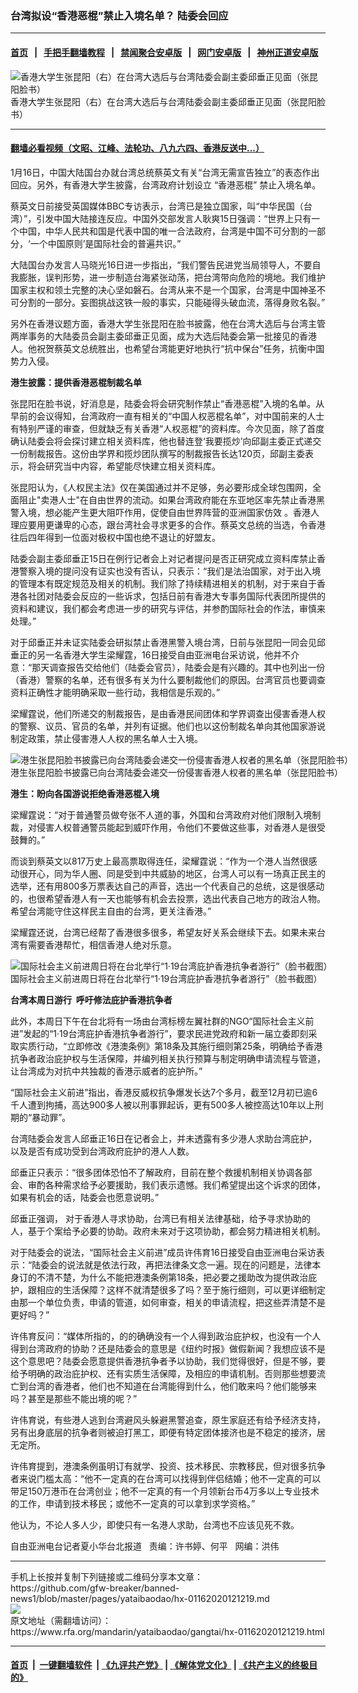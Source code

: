### 台湾拟设“香港恶棍”禁止入境名单？ 陆委会回应
------------------------

#### [首页](https://github.com/gfw-breaker/banned-news1/blob/master/README.md) &nbsp;&nbsp;|&nbsp;&nbsp; [手把手翻墙教程](https://github.com/gfw-breaker/guides/wiki) &nbsp;&nbsp;|&nbsp;&nbsp; [禁闻聚合安卓版](https://github.com/gfw-breaker/bn-android) &nbsp;&nbsp;|&nbsp;&nbsp; [网门安卓版](https://github.com/oGate2/oGate) &nbsp;&nbsp;|&nbsp;&nbsp; [神州正道安卓版](https://github.com/SzzdOgate/update) 



<div id="headerimg">
 <img alt="香港大学生张昆阳（右）在台湾大选后与台湾陆委会副主委邱垂正见面（张昆阳脸书）" src="https://www.rfa.org/mandarin/yataibaodao/gangtai/hx-01162020121219.html/4e00.jpg/@@images/796e39ab-376a-47f9-bd63-c602ca5f3030.jpeg" title="香港大学生张昆阳（右）在台湾大选后与台湾陆委会副主委邱垂正见面（张昆阳脸书）"/>
 <div id="headerimgcontents">
  <div id="headerimgcaption">
   <span>
    香港大学生张昆阳（右）在台湾大选后与台湾陆委会副主委邱垂正见面（张昆阳脸书）
   </span>
   <!-- zoomattribute -->
  </div>
  <!-- headerimgcaption -->
 </div>
 <!-- headerimagecontents -->
</div>

<hr/>


#### [翻墙必看视频（文昭、江峰、法轮功、八九六四、香港反送中...）](http://167.172.214.107/home.html)

<div id="storytext">
 <div>
  <div class="slot_header">
  </div>
 </div>
 <p>
  1月16日，中国大陆国台办就台湾总统蔡英文有关“台湾无需宣告独立”的表态作出回应。另外，有香港大学生披露，台湾政府计划设立 “香港恶棍” 禁止入境名单。
 </p>
 <p>
  蔡英文日前接受英国媒体BBC专访表示，台湾已是独立国家，叫“中华民国（台湾）”，引发中国大陆接连反应。中国外交部发言人耿爽15日强调：“世界上只有一个中国，中华人民共和国是代表中国的唯一合法政府，台湾是中国不可分割的一部分，‘一个中国原则’是国际社会的普遍共识。”
 </p>
 <p>
  大陆国台办发言人马晓光16日进一步指出，“我们警告民进党当局领导人，不要自我膨胀，误判形势，进一步制造台海紧张动荡，把台湾带向危险的境地。我们维护国家主权和领土完整的决心坚如磐石。台湾从来不是一个国家，台湾是中国神圣不可分割的一部分。妄图挑战这铁一般的事实，只能碰得头破血流，落得身败名裂。”
 </p>
 <p>
  另外在香港议题方面，香港大学生张昆阳在脸书披露，他在台湾大选后与台湾主管两岸事务的大陆委员会副主委邱垂正见面，成为大选后陆委会第一批接见的香港人。他祝贺蔡英文总统胜出，也希望台湾能更好地执行“抗中保台”任务，抗衡中国势力入侵。
 </p>
 <p>
 </p>
 <p>
 </p>
 <p>
  <b>
   港生披露：提供香港恶棍制裁名单
  </b>
 </p>
 <p>
  张昆阳在脸书说，好消息是，陆委会将会研究制作禁止“香港恶棍”入境的名单。从早前的会议得知，台湾政府一直有相关的“中国人权恶棍名单”，对中国前来的人士有特别严谨的审查，但就缺乏有关香港“人权恶棍”的资料库。今次见面，除了首度确认陆委会将会探讨建立相关资料库，他也替连登‘我要揽炒’向邱副主委正式递交一份制裁报告。这份由学界和揽炒团队撰写的制裁报告长达120页，邱副主委表示，将会研究当中内容，希望能尽快建立相关资料库。
 </p>
 <p>
  张昆阳认为，《人权民主法》仅在美国通过并不足够，务必要形成全球包围网，全面阻止"卖港人士"在自由世界的流动。如果台湾政府能在东亚地区率先禁止香港黑警入境，想必能产生更大阻吓作用，促使自由世界阵营的亚洲国家仿效 。香港人理应要用更谦卑的心态，跟台湾社会寻求更多的合作。蔡英文总统的当选，令香港往后四年得到一位面对极权中国也绝不退让的好盟友。
 </p>
 <p>
  陆委会副主委邱垂正15日在例行记者会上对记者提问是否正研究成立资料库禁止香港警察入境的提问没有证实也没有否认，只表示：“我们是法治国家，对于出入境的管理本有既定规范及相关的机制。我们除了持续精进相关的机制，对于来自于香港各社团对陆委会反应的一些诉求，包括日前有香港大专事务国际代表团所提供的资料和建议，我们都会考虑进一步的研究与评估，并参酌国际社会的作法，审慎来处理。”
 </p>
 <p>
  对于邱垂正并未证实陆委会研拟禁止香港黑警入境台湾，日前与张昆阳一同会见邱垂正的另一名香港大学生梁耀霆，16日接受自由亚洲电台采访说，他并不介意：“那天调查报告交给他们（陆委会官员），陆委会是有兴趣的。其中也列出一份（香港）警察的名单，还有很多有关为什么要制裁他们的原因。台湾官员也要调查资料正确性才能明确采取一些行动，我相信是乐观的。”
 </p>
 <p>
  梁耀霆说，他们所递交的制裁报告，是由香港民间团体和学界调查出侵害香港人权的警察、议员、官员的名单，并列有证据。他们也以这份制裁名单向其他国家游说制定政策，禁止侵害港人人权的黑名单人士入境。
 </p>
 <p>
  <div class="image-inline captioned" style="width:1094px;">
   <div style="width:1094px;">
    <img alt="港生张昆阳脸书披露已向台湾陆委会递交一份侵害香港人权者的黑名单（张昆阳脸书）" src="https://www.rfa.org/mandarin/yataibaodao/gangtai/hx-01162020121219.html/4e0962f78c9d.PNG" title="港生张昆阳脸书披露已向台湾陆委会递交一份侵害香港人权者的黑名单（张昆阳脸书）"/>
   </div>
   <div class="image-caption">
    <span style="width:1094px;">
     港生张昆阳脸书披露已向台湾陆委会递交一份侵害香港人权者的黑名单（张昆阳脸书）
    </span>
    <span class="copyright">
    </span>
   </div>
  </div>
 </p>
 <p>
  <b>
   港生：盼向各国游说拒绝香港恶棍入境
  </b>
 </p>
 <p>
  梁耀霆说：“对于普通警员做夸张不人道的事，外国和台湾政府对他们限制入境制裁，对侵害人权普通警员能起到威吓作用，令他们不要做这些事，对香港人是很受鼓舞的。”
 </p>
 <p>
  而谈到蔡英文以817万史上最高票取得连任，梁耀霆说：“作为一个港人当然很感动很开心，同为华人圈、同是受到中共威胁的地区，台湾人可以有一场真正民主的选举，还有用800多万票表达自己的声音，选出一个代表自己的总统，这是很感动的，也很希望香港人有一天也能够有机会去投票，选出代表自己地方的政治人物。希望台湾能守住这样民主自由的台湾，更关注香港。”
 </p>
 <p>
  梁耀霆还说，台湾已经帮了香港很多很多，希望友好关系会继续下去。如果未来台湾有需要香港帮忙，相信香港人绝对乐意。
 </p>
 <p>
  <div class="image-inline captioned" style="width:917px;">
   <div style="width:917px;">
    <img alt="国际社会主义前进周日将在台北举行“1‧19台湾庇护香港抗争者游行”（脸书截图）" src="https://www.rfa.org/mandarin/yataibaodao/gangtai/hx-01162020121219.html/56db.png" title="国际社会主义前进周日将在台北举行“1‧19台湾庇护香港抗争者游行”（脸书截图）"/>
   </div>
   <div class="image-caption">
    <span style="width:917px;">
     国际社会主义前进周日将在台北举行“1‧19台湾庇护香港抗争者游行”（脸书截图）
    </span>
    <span class="copyright">
    </span>
   </div>
  </div>
 </p>
 <p>
  <b>
   台湾本周日游行  呼吁修法庇护香港抗争者
  </b>
 </p>
 <p>
  此外，本周日下午在台北将有一场由台湾标榜左翼社群的NGO“国际社会主义前进”发起的“1‧19台湾庇护香港抗争者游行”，要求民进党政府和新一届立委即刻采取实质行动，“立即修改《港澳条例》第18条及其施行细则第25条，明确给予香港抗争者政治庇护权与生活保障，并编列相关执行预算与制定明确申请流程与管道，让台湾成为对抗中共独裁的香港示威者的庇护所。”
 </p>
 <p>
  “国际社会主义前进”指出，香港反威权抗争爆发长达7个多月，截至12月初已逾6千人遭到拘捕，高达900多人被以刑事罪起诉，更有500多人被控高达10年以上刑期的“暴动罪”。
 </p>
 <p>
  台湾陆委会发言人邱垂正16日在记者会上，并未透露有多少港人求助台湾庇护，以及是否有成功受到台湾政府庇护的港人人数。
 </p>
 <p>
  邱垂正只表示：“很多团体恐怕不了解政府，目前在整个救援机制相关协调各部会、审酌各种需求给予必要援助，我们表示遗憾。我们希望提出这个诉求的团体，如果有机会的话，陆委会也愿意说明。”
 </p>
 <p>
  邱垂正强调， 对于香港人寻求协助，台湾已有相关法律基础，给予寻求协助的人，基于个案给予必要的协助。政府未来对于这项协助，都会努力精进相关机制。
 </p>
 <p>
  对于陆委会的说法，“国际社会主义前进”成员许伟育16日接受自由亚洲电台采访表示：“陆委会的说法就是依法行政，再把法律条文念一遍。现在的问题是，法律本身订的不清不楚，为什么不能把港澳条例第18条，把必要之援助改为提供政治庇护，跟相应的生活保障？这样不就清楚很多了吗？至于施行细则，可以更详细制定由那一个单位负责，申请的管道，如何审查，相关的申请流程，把这些弄清楚不是更好吗？”
 </p>
 <p>
  许伟育反问：“媒体所指的，的的确确没有一个人得到政治庇护权，也没有一个人得到台湾政府的协助？还是陆委会的意思是《纽约时报》做假新闻？我想应该不是这个意思吧？陆委会愿意提供香港抗争者予以协助，我们觉得很好，但是不够，要给予明确的政治庇护权、还有实质生活保障，及相应的申请机制。否则那些想要流亡到台湾的香港者，他们也不知道在台湾能得到什么，他们敢来吗？他们能够来吗？甚至是那些不能出境的呢？”
 </p>
 <p>
  许伟育说，有些港人逃到台湾避风头躲避黑警追查，原生家庭还有给予经济支持，另有出身底层的抗争者则被迫打黑工，即便有特定团体接济也是不稳定的接济，居无定所。
 </p>
 <p>
  许伟育提到，港澳条例虽明订有就学、投资、技术移民、宗教移民，但对很多抗争者来说门槛太高：“他不一定真的在台湾可以找得到伴侣结婚；他不一定真的可以带足150万港币在台湾创业；他不一定真的有一个月领新台币4万多以上专业技术的工作，申请到技术移民；或他不一定真的可以拿到求学资格。”
 </p>
 <p>
  他认为，不论人多人少，即使只有一名港人求助，台湾也不应该见死不救。
 </p>
 <p>
 </p>
 <p>
  自由亚洲电台记者夏小华台北报道   责编：许书婷、何平   网编：洪伟
 </p>
</div>

<hr/>
手机上长按并复制下列链接或二维码分享本文章：<br/>
https://github.com/gfw-breaker/banned-news1/blob/master/pages/yataibaodao/hx-01162020121219.md <br/>
<a href='https://github.com/gfw-breaker/banned-news1/blob/master/pages/yataibaodao/hx-01162020121219.md'><img src='https://github.com/gfw-breaker/banned-news1/blob/master/pages/yataibaodao/hx-01162020121219.md.png'/></a> <br/>
原文地址（需翻墙访问）：https://www.rfa.org/mandarin/yataibaodao/gangtai/hx-01162020121219.html


------------------------
#### [首页](https://github.com/gfw-breaker/banned-news1/blob/master/README.md) &nbsp;|&nbsp; [一键翻墙软件](https://github.com/gfw-breaker/nogfw/blob/master/README.md) &nbsp;| [《九评共产党》](https://github.com/gfw-breaker/9ping.md/blob/master/README.md#九评之一评共产党是什么) | [《解体党文化》](https://github.com/gfw-breaker/jtdwh.md/blob/master/README.md) | [《共产主义的终极目的》](https://github.com/gfw-breaker/gczydzjmd.md/blob/master/README.md)


<img src='http://gfw-breaker.win/banned-news/pages/yataibaodao/hx-01162020121219.md' width='0px' height='0px'/>
